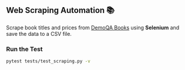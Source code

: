 ## Web Scraping Automation 📚

Scrape book titles and prices from [DemoQA Books](https://demoqa.com/books) using **Selenium** and save the data to a CSV file.

### Run the Test
```bash
pytest tests/test_scraping.py -v
